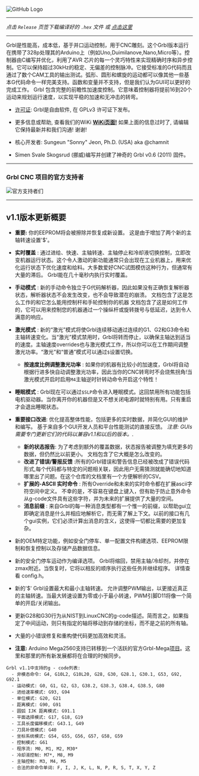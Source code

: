 ![GitHub Logo](https://github.com/gnea/gnea-Media/blob/master/Grbl%20Logo/Grbl%20Logo%20250px.png?raw=true)

***
_点击 `Release` 页签下载编译好的 `.hex` 文件 或 [点击这里](https://github.com/MillerRen/grbl/releases)_
***
Grbl是性能高，成本低，基于并口运动控制，用于CNC雕刻。这个Grbl版本运行在携带了328p处理其的Arduino上（例如Uno,Duimilanove,Nano,Micro等）。控制器由C编写并优化，利用了AVR 芯片的每一个灵巧特性来实现精确时序和异步控制。它可以保持超过30kHz的稳定、无偏差的控制脉冲。它接受标准的G代码而且通过了数个CAM工具的输出测试。弧形、圆形和螺旋的运动都可以像其他一些基本G代码命令一样完美支持。函数和变量并不支持，但是我们认为GUI可以更好的完成工作。 Grbl 包含完整的前瞻性加速度控制。它意味着控制器将提前16到20个运动来规划运行速度，以实现平稳的加速和无冲击的转弯。

* [许可证](https://github.com/gnea/grbl/wiki/Licensing): Grbl是自由软件, 在 GPLv3 许可证下发布。

* 更多信息或帮助, 查看我们的WiKi **[WiKi页面!](https://github.com/MillerRen/grbl/wiki)** 如果上面的信息过时了, 请编辑它保持最新并和我们沟通! 谢谢!

* 核心开发者: Sungeun "Sonny" Jeon, Ph.D. (USA) aka @chamnit

* Simen Svale Skogsrud (挪威)编写并创建了神奇的 Grbl v0.6 (2011) 固件。

***

### Grbl CNC 项目的官方支持者
![官方支持者们](https://github.com/gnea/gnea-Media/blob/master/Contributors.png?raw=true)


***

## v1.1版本更新概要
- **重要:** 你的EEPROM将会被擦除并恢复成新设置。 这是由于增加了两个新的主轴转速设置'$'。

- **实时覆盖** : 通过进给、快速、主轴转速、主轴停止和冷却液切换控制，立即改变机器运行状态。这个令人激动的新功能通常只会出现在工业机器上，用来优化运行状态下优化速度和给料。大多数爱好CNC试图模仿这种行为，但通常有大量的滞后。 Grbl能在几十毫秒内执行实时覆盖。

- **手动模式** : 新的手动命令独立于G代码解析器，因此如果没有正确恢复解析器状态，解析器状态不会发生改变，也不会导致潜在的崩溃。  文档包含了这是怎么工作的和它怎么能用控制杆和手轮控制你的机器 文档包含了这是如何工作的，它可以用来控制您的机器通过一个操纵杆或旋转拨号与低延迟，达到令人满意的响应。

- **激光模式** : 新的“激光”模式将使Grbl连续移动通过连续的G1、G2和G3命令和主轴转速变化。当“激光”模式禁用时，Grbl将转而停止，以确保主轴达到适当的速度。主轴速度overrides也与激光模式工作，所以你可以在工作期间调整激光功率。“激光”和“普通”模式可以通过`$`设置切换。

	- **按速度比例调整激光功率** : 如果你的机器有比较小的加速度，Grbl将自动根据行进多快自动调整激光功率，因此当你的CNC转弯时不会烧焦拐角!当激光模式开启时启用`M4`主轴逆时针转动命令开启这个特性！

- **睡眠模式** : Grbl现在可以通过`$SLP`命令进入睡眠模式。这回禁用所有功能包括电机驱动器。当你离开你的机器但是又不想关闭电源时就特别有用。只有重启才会退出睡眠状态。

- **重要接口改进**: 优化提高整体性能，包括更多的实时数据，并简化GUI的维护和编写。 基于来自多个GUI开发人员和平台性能测试的直接反馈。 _注意: GUIs 需要专门更新它们的代码以兼容v1.1和以后的版本。._

	- **新的状态报告**: 为了考虑到额外的覆盖数据，状态报告被调整为填充更多的数据，但仍然比以前更小。 文档包含了它大概是怎么改变的。
	- **改进了错误/警报反馈** :所有的Grbl错误和警告信息已经被改成了错误代码形式,每个代码都与特定的问题相关联，因此用户无需猜测就能确切地知道哪里出了问题。在这个仓库的文档里有一个方便解析的CSV。
	- **扩展的-ASCII 实时命令** : 所有Override和未来的实时命令都在扩展ascii字符空间中定义。 不幸的是，不容易在键盘上键入，但有助于防止意外命令从g-code文件具有这些字符，并为未来的扩展提供了大量的空间。
	- **消息前缀** : 来自Grbl的每一种消息类型都有一个惟一的前缀，以帮助gui立即确定消息是什么并相应地解析它，而无需了解上下文。以前的接口有几个gui实例，它们必须计算出消息的含义，这使得一切都比需要的更加复杂。

- 新的OEM特定功能，例如安全门停车、单一配置文件构建选项、EEPROM限制和恢复控制以及存储产品数据信息。
 
- 新的安全门停车运动作为编译选项。 Grbl将缩回，禁用主轴/冷却剂，并停在zmax附近。当恢复时，它将以相反的顺序执行这些任务并继续程序。 详情查看 config.h。

- 新的'$' Grbl设置最大和最小主轴转速。 允许调整PWM输出，以更接近真正的主轴转速。当最大转速设置为零或小于最小转速，PWM引脚D11将像一个简单的开启/关闭输出。

- 更新G28和G30行为从NIST到LinuxCNC的g-code描述。简而言之，如果指定了中间运动，则只有指定的轴将移动到存储的坐标，而不是之前的所有轴。

- 大量的小错误修复和重构使代码更加高效和灵活。

- **注意:** Arduino Mega2560支持已转移到一个活跃的官方Grbl-Mega[项目](http://www.github.com/gnea/grbl-Mega/)。这里和那里的所有新发展都将在合理的时候同步。


```
Grbl v1.1中支持的g - code列表:
  - 非模态命令: G4, G10L2, G10L20, G28, G30, G28.1, G30.1, G53, G92, G92.1
  - 运动模式: G0, G1, G2, G3, G38.2, G38.3, G38.4, G38.5, G80
  - 进给速率模式: G93, G94
  - 单位模式: G20, G21
  - 距离模式: G90, G91
  - 圆弧 IJK 距离模式: G91.1
  - 平面选择模式: G17, G18, G19
  - 工具长度偏移模式: G43.1, G49
  - 刀具补偿模式: G40
  - 坐标系统模式: G54, G55, G56, G57, G58, G59
  - 控制模式: G61
  - 程序流: M0, M1, M2, M30*
  - 冷却液控制: M7*, M8, M9
  - 主轴控制: M3, M4, M5
  - 合法的非命令单词: F, I, J, K, L, N, P, R, S, T, X, Y, Z
```
